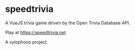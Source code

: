 # speedtrivia

A VueJS trivia game driven by the Open Trivia Database API.

Play at https://speedtrivia.net

A xylophono project.
